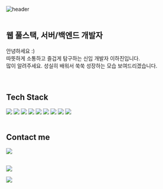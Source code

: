 ![header](https://capsule-render.vercel.app/api?type=Waving&color=timeAuto&height=300&section=header&text=Hajin's%20Profile&fontSize=80&animation=twinkling&fontAlign=65&fontAlignY=45&fontColor=FFFFFF)
</br>
</br>

## 웹 풀스택, 서버/백엔드 개발자
 안녕하세요 :) </br>
 따뜻하게 소통하고 즐겁게 탐구하는 신입 개발자 이하진입니다. </br>
 많이 알려주세요. 성실히 배워서 쑥쑥 성장하는 모습 보여드리겠습니다. </br>
 </br>
 </br>

## Tech Stack
 <img src="https://img.shields.io/badge/JAVA-gray?style=plastic&logo=Java&logoColor=FFFFFF"/>
 <img src="https://img.shields.io/badge/Spring-gray?style=plastic&logo=spring&logoColor=FFFFFF"/>
 <img src="https://img.shields.io/badge/JavaScript-gray?style=plastic&logo=JavaScript&logoColor=FFFFFF"/> 
 <img src="https://img.shields.io/badge/HTML5-gray?style=plastic&logo=HTML5&logoColor=FFFFFF"/>  
 <img src="https://img.shields.io/badge/CSS3-gray?style=plastic&logo=CSS3&logoColor=FFFFFF"/>  
 <img src="https://img.shields.io/badge/Oracle-gray?style=plastic&logo=Oracle&logoColor=FFFFFF"/>  
 <img src="https://img.shields.io/badge/MySQL-gray?style=plastic&logo=MySQL&logoColor=FFFFFF"/>  
 <img src="https://img.shields.io/badge/Linux-gray?style=plastic&logo=Linux&logoColor=FFFFFF"/>   
 <img src="https://img.shields.io/badge/AWS-gray?style=plastic&logo=AWS&logoColor=FFFFFF"/>   
 <br/>
 <br/>

## Contact me
 <a href="https://oiiok.notion.site/IT-ea3901ca3a70448b898623e61e0d17a7">
  <img src="https://img.shields.io/badge/Notion-gray?style=plastic&logo=Notion&logoColor=FFFFFF"/>
 </a>  
 </br>
 </br>

<a href="https://hits.seeyoufarm.com"><img src="https://hits.seeyoufarm.com/api/count/incr/badge.svg?url=https%3A%2F%2Fgithub.com%2Foiiok%2Fhit-counter&count_bg=%white&title_bg=%gray&icon=github.svg&icon_color=%white&title=hits&edge_flat=false"/></a>



  <a href="https://hits.seeyoufarm.com"><img src="https://hits.seeyoufarm.com/api/count/incr/badge.svg?url=https%3A%2F%2Fgithub.com%2FHwnagInUng%2Fhit-counter&count_bg=%23005FFF&title_bg=%23000000&icon=github.svg&icon_color=%23E7E7E7&title=hits&edge_flat=false"/></a>
